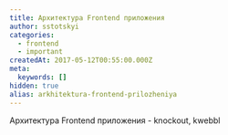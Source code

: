 ```yaml
---
title: Архитектура Frontend приложения
author: sstotskyi
categories:
  - frontend
  - important
createdAt: 2017-05-12T00:55:00.000Z
meta:
  keywords: []
hidden: true
alias: arkhitektura-frontend-prilozheniya
---
```


Архитектура Frontend приложения - knockout, kwebbl